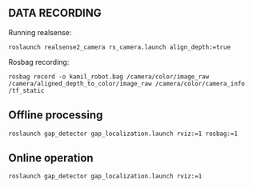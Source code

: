 
## DATA RECORDING

Running realsense:

```
roslaunch realsense2_camera rs_camera.launch align_depth:=true
```

Rosbag recording:

```
rosbag record -o kamil_robot.bag /camera/color/image_raw /camera/aligned_depth_to_color/image_raw /camera/color/camera_info /tf_static
```

## Offline processing

```
roslaunch gap_detector gap_localization.launch rviz:=1 rosbag:=1
```

## Online operation

```
roslaunch gap_detector gap_localization.launch rviz:=1
```